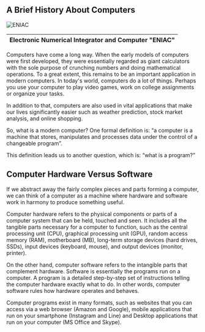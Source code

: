 ## A Brief History About Computers

![ENIAC](//images.ctfassets.net/nbtht4kjx2t0/1oZoRaZ9HcIEmwRxVfo36V/32424a0616f4f46f6edc48d549b6377c/ENIAC.jpg)

| Electronic Numerical Integrator and Computer "ENIAC" |
| ---------------------------------------------------- |

Computers have come a long way. When the early models of computers were first developed, they were essentially regarded as giant calculators with the sole purpose of crunching numbers and doing mathematical operations. To a great extent, this remains to be an important application in modern computers. In today's world, computers do a lot of things. Perhaps you use your computer to play video games, work on college assignments or organize your tasks.

In addition to that, computers are also used in vital applications that make our lives significantly easier such as weather prediction, stock market analysis, and online shopping.

So, what is a modern computer? One formal definition is: “a computer is a machine that stores, manipulates and processes data under the control of a changeable program”.

This definition leads us to another question, which is: “what is a program?”

## Computer Hardware Versus Software

If we abstract away the fairly complex pieces and parts forming a computer, we can think of a computer as a machine where hardware and software work in harmony to produce something useful. 

Computer hardware refers to the physical components or parts of a computer system that can be held, touched and seen. It includes all the tangible parts necessary for a computer to function, such as the central processing unit (CPU), graphical processing unit (GPU), random access memory (RAM), motherboard (MB), long-term storage devices (hard drives, SSDs), input devices (keyboard, mouse), and output devices (monitor, printer).

On the other hand, computer software refers to the intangible parts that complement hardware. Software is essentially the programs run on a computer. A program is a detailed step-by-step set of instructions telling the computer hardware exactly what to do. In other words, computer software rules how hardware operates and behaves.

Computer programs exist in many formats, such as websites that you can access via a web browser (Amazon and Google), mobile applications that run on your smartphone (Instagram and Line) and Desktop applications that run on your computer (MS Office and Skype).